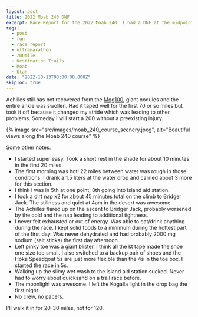 ```yaml
---
layout: post
title: 2022 Moab 240 DNF
excerpt: Race Report for the 2022 Moab 240. I had a DNF at the midpoint, Shay Mountain.
tags:
  - post
  - run
  - race report
  - ultramarathon
  - 200mile
  - Destination Trails
  - Moab
  - Utah
date: "2022-10-13T00:00:00.000Z"
skipToc: true
---
```


Achilles still has not recovered from the [Mog100](/posts/2022-mogollon-monster-race-report/), giant nodules and the entire ankle was swollen. Had it taped well for the first 70 or so miles but took it off because it changed my stride which was leading to other problems. Someday I will start a 200 without a preexisting injury.

{% image src="src/images/moab_240_course_scenery.jpeg", alt="Beautiful views along the Moab 240 course" %}

Some other notes.

- I started super easy. Took a short rest in the shade for about 10 minutes in the first 20 miles.
- The first morning was hot! 22 miles between water was rough in those conditions. I drank a 1.5 liters at the water drop and carried about 3 more for this section.
- I think I was in 5th at one point, 8th going into Island aid station.
- I took a dirt nap x2 for about 45 minutes total on the climb to Bridger Jack. The stillness and quiet at 4am in the desert was awesome.
- The Achilles flared up on the ascent to Bridger Jack, probably worsened by the cold and the nap leading to additional tightness.
- I never felt exhausted or out of energy. Was able to eat/drink anything during the race. I kept solid foods to a minimum during the hottest part of the first day. Was never dehydrated and had probably 2000 mg sodium (salt sticks) the first day afternoon.
- Left pinky toe was a giant blister. I think all the kt tape made the shoe one size too small. I also switched to a backup pair of shoes and the Hoka Speedgoat 5s are just more flexible than the 4s in the toe box. I started the race in 5s.
- Walking up the slimy wet wash to the Island aid station sucked. Never had to worry about quicksand on a trail race before.
- The moonlight was awesome. I left the Kogalla light in the drop bag the first night.
- No crew, no pacers.

I'll walk it in for 20-30 miles, not for 120.
